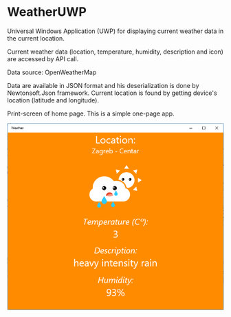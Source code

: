 # WeatherUWP

Universal Windows Application (UWP) for displaying current weather data in the current location.

Current weather data (location, temperature, humidity, description and icon) are accessed by API call.

Data source: OpenWeatherMap

Data are available in JSON format and his deserialization is done by Newtonsoft.Json framework.
Current location is found by getting device's location (latitude and longitude).

Print-screen of home page. This is a simple one-page app.

![alt text](https://github.com/SuzanaMajcunic/WeatherUWP/blob/master/Home_screen.PNG?raw=true "Home page Weather")
